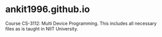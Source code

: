 # ankit1996.github.io
Course CS-3112: Multi Device Programming. This includes all necessary files as is taught in NIIT University.
